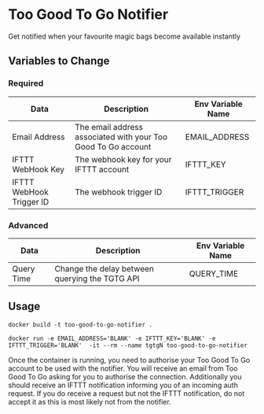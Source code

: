 # Too Good To Go Notifier


Get notified when your favourite magic bags become available instantly


## Variables to Change

### Required

|  Data        | Description     | Env Variable Name |
|--------------|-----------|------------|
| Email Address | The email address associated with your Too Good To Go account      | EMAIL_ADDRESS        |
| IFTTT WebHook Key      | The webhook key for your IFTTT account  | IFTTT_KEY       |
| IFTTT WebHook Trigger ID | The webhook trigger ID      | IFTTT_TRIGGER        |

### Advanced

| Data         | Description     | Env Variable Name |
|--------------|-----------|------------|
| Query Time | Change the delay between querying the TGTG API      | QUERY_TIME        |


## Usage

```
docker build -t too-good-to-go-notifier .
```


```
docker run -e EMAIL_ADDRESS='BLANK' -e IFTTT_KEY='BLANK' -e IFTTT_TRIGGER='BLANK'  -it --rm --name tgtgN too-good-to-go-notifier
```

Once the container is running, you need to authorise your Too Good To Go account to be used with the notifier. You will receive an email from Too Good To Go
asking for you to authorise the connection. Additionally you should receive an IFTTT notification informing you of an incoming auth request. If you do receive a request
but not the IFTTT notification, do not accept it as this is most likely not from the notifier.




